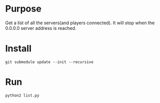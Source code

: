 Purpose
=======

Get a list of all the servers(and players connected).
It will stop when the 0.0.0.0 server address is reached.

Install
=======

```
git submodule update --init --recursive
```

Run
===

```
python2 list.py
```